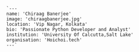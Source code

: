     `---
    name: 'Chiraag Banerjee'
    image: 'chiraagbanerjee.jpg'
    location: 'Vip Nagar, Kolkata' 
    bio: 'Passionate Python Developer and Analyst'
    institution: 'University Of Calcutta,Salt Lake'
    organisation: 'Hoichoi.tech'
    ---`
